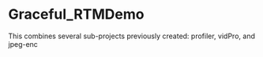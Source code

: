 # Graceful_RTMDemo
This combines several sub-projects previously created: profiler, vidPro, and jpeg-enc
